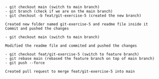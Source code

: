 
    - git checkout main (switch to main branch)
    - git branch (check if we are on the main branch)
    - git checkout -b feat/git-exercise-5 (created the new branch)

    Created new folder named git-exercise-5 and readme file inside it
    Commit and pushed the changes

    - git checkout main (switch to main branch)

    Modified the readme file and commited and pushed the changes

    - git checkout feat/git-exercise-5 (switch to feature branch)
    - git rebase main (rebased the feature branch on top of main branch)
    - git push --force 

    Created pull request to merge feat/git-exercise-5 into main
 